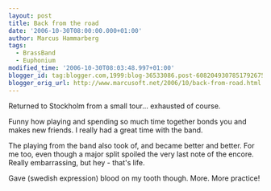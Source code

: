 ```yaml
---
layout: post
title: Back from the road
date: '2006-10-30T08:00:00.000+01:00'
author: Marcus Hammarberg
tags:
  - BrassBand
  - Euphonium
modified_time: '2006-10-30T08:03:48.997+01:00'
blogger_id: tag:blogger.com,1999:blog-36533086.post-6082049307851792675
blogger_orig_url: http://www.marcusoft.net/2006/10/back-from-road.html
---
```


Returned to Stockholm from a small tour... exhausted of course.

Funny how playing and spending so much time together bonds you and makes
new friends. I really had a great time with the band.

The playing from the band also took of, and became better and better.
For me too, even though a major split spoiled the very last note of the
encore. Really embarrassing, but hey - that's
life.

Gave (swedish expression) blood on my
tooth though. More. More practice!
